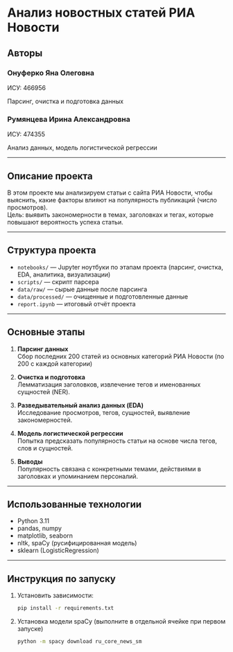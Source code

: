 # Анализ новостных статей РИА Новости

## Авторы
### Онуферко Яна Олеговна
ИСУ: 466956

Парсинг, очистка и подготовка данных
### Румянцева Ирина Александровна
ИСУ: 474355

Анализ данных, модель логистической регрессии

---

## Описание проекта

В этом проекте мы анализируем статьи с сайта РИА Новости, чтобы выяснить, какие факторы влияют на популярность публикаций (число просмотров).  
Цель: выявить закономерности в темах, заголовках и тегах, которые повышают вероятность успеха статьи.

---

## Структура проекта

- `notebooks/` — Jupyter ноутбуки по этапам проекта (парсинг, очистка, EDA, аналитика, визуализации)
- `scripts/` — скрипт парсера
- `data/raw/` — сырые данные после парсинга
- `data/processed/` — очищенные и подготовленные данные
- `report.ipynb` — итоговый отчёт проекта

---

## Основные этапы

1. **Парсинг данных**  
   Сбор последних 200 статей из основных категорий РИА Новости (по 200 с каждой категории)

2. **Очистка и подготовка**  
   Лемматизация заголовков, извлечение тегов и именованных сущностей (NER).

3. **Разведывательный анализ данных (EDA)**  
   Исследование просмотров, тегов, сущностей, выявление закономерностей.

4. **Модель логистической регрессии**  
   Попытка предсказать популярность статьи на основе числа тегов, слов и сущностей.

5. **Выводы**  
   Популярность связана с конкретными темами, действиями в заголовках и упоминанием персоналий.

---

## Использованные технологии

- Python 3.11
- pandas, numpy
- matplotlib, seaborn
- nltk, spaCy (русифицированная модель)
- sklearn (LogisticRegression)

---

## Инструкция по запуску

1. Установить зависимости:
   ```bash
   pip install -r requirements.txt
2. Установка модели spaCy (выполните в отдельной ячейке при первом запуске)
   ```bash
   python -m spacy download ru_core_news_sm
